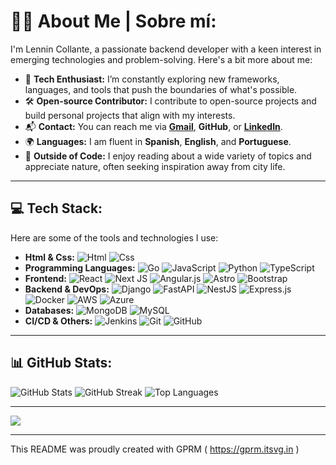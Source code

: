 # 🐬🦈 About Me | Sobre mí:
I'm Lennin Collante, a passionate backend developer with a keen interest in emerging technologies and problem-solving. Here's a bit more about me:

- 🚀 **Tech Enthusiast:** I’m constantly exploring new frameworks, languages, and tools that push the boundaries of what's possible.
- 🛠️ **Open-source Contributor:** I contribute to open-source projects and build personal projects that align with my interests.
- 📬 **Contact:** You can reach me via **[Gmail](mailto:durangolennin@gmail.com)**, **GitHub**, or **[LinkedIn](https://www.linkedin.com/in/lennin-collante-6b9aa132a/)**.
- 🌍 **Languages:** I am fluent in **Spanish**, **English**, and **Portuguese**.
- 🌱 **Outside of Code:** I enjoy reading about a wide variety of topics and appreciate nature, often seeking inspiration away from city life.

---

## 💻 Tech Stack:
Here are some of the tools and technologies I use:

- **Html & Css:** ![Html](https://img.shields.io/badge/html5-%23E34F26.svg?style=flat&logo=html5&logoColor=white) ![Css](https://img.shields.io/badge/css3-%231572B6.svg?style=flat&logo=css3&logoColor=white)
- **Programming Languages:** ![Go](https://img.shields.io/badge/go-%2300ADD8.svg?style=flat&logo=go&logoColor=white) ![JavaScript](https://img.shields.io/badge/javascript-%23323330.svg?style=flat&logo=javascript&logoColor=%23F7DF1E) ![Python](https://img.shields.io/badge/python-3670A0?style=flat&logo=python&logoColor=ffdd54) ![TypeScript](https://img.shields.io/badge/typescript-%23007ACC.svg?style=flat&logo=typescript&logoColor=white)
- **Frontend:** ![React](https://img.shields.io/badge/react-%2320232a.svg?style=flat&logo=react&logoColor=%2361DAFB) ![Next JS](https://img.shields.io/badge/Next-black?style=flat&logo=next.js&logoColor=white) ![Angular.js](https://img.shields.io/badge/angular.js-%23E23237.svg?style=flat&logo=angularjs&logoColor=white) ![Astro](https://img.shields.io/badge/astro-%232C2052.svg?style=flat&logo=astro&logoColor=white) ![Bootstrap](https://img.shields.io/badge/bootstrap-%238511FA.svg?style=flat&logo=bootstrap&logoColor=white)
- **Backend & DevOps:** ![Django](https://img.shields.io/badge/django-%23092E20.svg?style=flat&logo=django&logoColor=white) ![FastAPI](https://img.shields.io/badge/FastAPI-005571?style=flat&logo=fastapi) ![NestJS](https://img.shields.io/badge/nestjs-%23E0234E.svg?style=flat&logo=nestjs&logoColor=white) ![Express.js](https://img.shields.io/badge/express.js-%23404d59.svg?style=flat&logo=express&logoColor=%2361DAFB) ![Docker](https://img.shields.io/badge/docker-%230db7ed.svg?style=flat&logo=docker&logoColor=white) ![AWS](https://img.shields.io/badge/AWS-%23FF9900.svg?style=flat&logo=amazon-aws&logoColor=white) ![Azure](https://img.shields.io/badge/azure-%230072C6.svg?style=flat&logo=microsoftazure&logoColor=white)
- **Databases:** ![MongoDB](https://img.shields.io/badge/MongoDB-%234ea94b.svg?style=flat&logo=mongodb&logoColor=white) ![MySQL](https://img.shields.io/badge/mysql-4479A1.svg?style=flat&logo=mysql&logoColor=white)
- **CI/CD & Others:** ![Jenkins](https://img.shields.io/badge/jenkins-%232C5263.svg?style=flat&logo=jenkins&logoColor=white) ![Git](https://img.shields.io/badge/git-%23F05033.svg?style=flat&logo=git&logoColor=white) ![GitHub](https://img.shields.io/badge/github-%23121011.svg?style=flat&logo=github&logoColor=white)

---

## 📊 GitHub Stats:
![GitHub Stats](https://github-readme-stats.vercel.app/api?username=lenninCollante&theme=dark&hide_border=false&include_all_commits=false&count_private=false)
![GitHub Streak](https://github-readme-streak-stats.herokuapp.com/?user=lenninCollante&theme=dark&hide_border=false)
![Top Languages](https://github-readme-stats.vercel.app/api/top-langs/?username=lenninCollante&theme=dark&hide_border=false&include_all_commits=false&count_private=false&layout=compact)

---

[![](https://visitcount.itsvg.in/api?id=lenninCollante&icon=0&color=5)](https://visitcount.itsvg.in)

---

This README was proudly created with GPRM ( https://gprm.itsvg.in )
